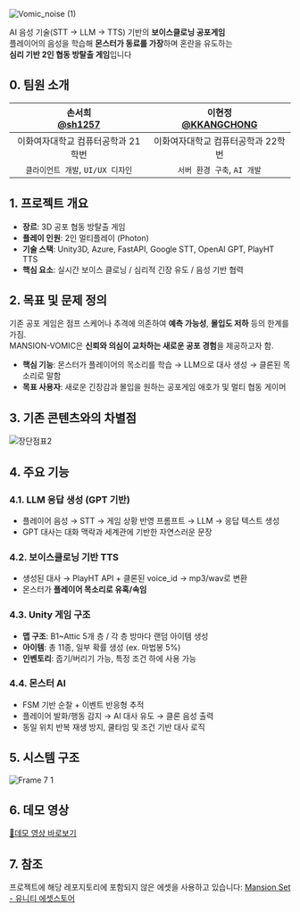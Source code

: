 
![Vomic_noise (1)](https://github.com/user-attachments/assets/b2021fb2-5d06-4c00-a952-8591659b6f40)

AI 음성 기술(STT → LLM → TTS) 기반의 **보이스클로닝 공포게임**  
플레이어의 음성을 학습해 **몬스터가 동료를 가장**하며 혼란을 유도하는  
**심리 기반 2인 협동 방탈출 게임**입니다

## 0. 팀원 소개

|손서희</br>[@sh1257](https://github.com/sh1257)|이현정</br>[@KKANGCHONG](https://github.com/KKANGCHONG)|
|:---:|:---:|
|이화여자대학교 컴퓨터공학과 21학번|이화여자대학교 컴퓨터공학과 22학번|
|`클라이언트 개발`, `UI/UX 디자인`|`서버 환경 구축`, `AI 개발`|


## 1. 프로젝트 개요

- **장르**: 3D 공포 협동 방탈출 게임  
- **플레이 인원**: 2인 멀티플레이 (Photon)  
- **기술 스택**: Unity3D, Azure, FastAPI, Google STT, OpenAI GPT, PlayHT TTS  
- **핵심 요소**: 실시간 보이스 클로닝 / 심리적 긴장 유도 / 음성 기반 협력


## 2. 목표 및 문제 정의

기존 공포 게임은 점프 스케어나 추격에 의존하여 **예측 가능성**, **몰입도 저하** 등의 한계를 가짐.  
MANSION-VOMIC은 **신뢰와 의심이 교차하는 새로운 공포 경험**을 제공하고자 함.

- **핵심 기능**: 몬스터가 플레이어의 목소리를 학습 → LLM으로 대사 생성 → 클론된 목소리로 말함  
- **목표 사용자**: 새로운 긴장감과 몰입을 원하는 공포게임 애호가 및 멀티 협동 게이머


## 3. 기존 콘텐츠와의 차별점
![장단점표2](https://github.com/user-attachments/assets/6f9283dc-ff60-4079-aa21-6b5b3d3454cb)


## 4. 주요 기능

### 4.1. LLM 응답 생성 (GPT 기반)

- 플레이어 음성 → STT → 게임 상황 반영 프롬프트 → LLM → 응답 텍스트 생성
- GPT 대사는 대화 맥락과 세계관에 기반한 자연스러운 문장

### 4.2. 보이스클로닝 기반 TTS

- 생성된 대사 → PlayHT API + 클론된 voice_id → mp3/wav로 변환
- 몬스터가 **플레이어 목소리로 유혹/속임**

### 4.3. Unity 게임 구조

- **맵 구조**: B1~Attic 5개 층 / 각 층 방마다 랜덤 아이템 생성
- **아이템**: 총 11종, 일부 확률 생성 (ex. 마법봉 5%)
- **인벤토리**: 줍기/버리기 가능, 특정 조건 하에 사용 가능

### 4.4. 몬스터 AI

- FSM 기반 순찰 + 이벤트 반응형 추적
- 플레이어 발화/행동 감지 → AI 대사 유도 → 클론 음성 출력
- 동일 위치 반복 재생 방지, 쿨타임 및 조건 기반 대사 로직


## 5. 시스템 구조
![Frame 7 1](https://github.com/user-attachments/assets/84b62785-7a3b-42aa-b829-fb451e97cc3d)

## 6. 데모 영상
[🔗데모 영상 바로보기](https://youtu.be/uMuQ0SY0r-U)

## 7. 참조
프로젝트에 해당 레포지토리에 포함되지 않은 에셋을 사용하고 있습니다: 
[Mansion Set - 유니티 에셋스토어](https://assetstore.unity.com/packages/3d/props/furniture/mansion-set-150953#releases)
